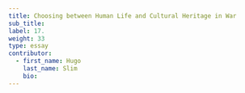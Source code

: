 ```yaml
---
title: Choosing between Human Life and Cultural Heritage in War
sub_title:
label: 17.
weight: 33
type: essay
contributor:
  - first_name: Hugo
    last_name: Slim
    bio:
---
```

